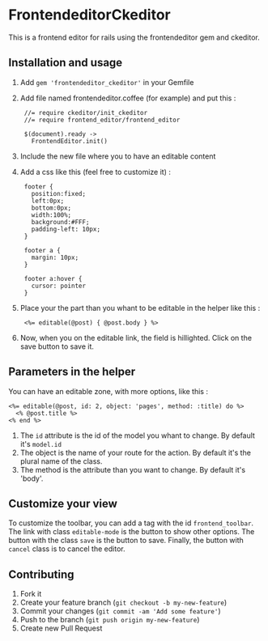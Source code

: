 # FrontendeditorCkeditor

This is a frontend editor for rails using the frontendeditor gem and ckeditor.

## Installation and usage

1. Add `gem 'frontendeditor_ckeditor'` in your Gemfile
2. Add file named frontendeditor.coffee (for example) and put this :

        //= require ckeditor/init_ckeditor
        //= require frontend_editor/frontend_editor

        $(document).ready ->
          FrontendEditor.init()

3. Include the new file where you to have an editable content
4. Add a css like this (feel free to customize it) :

        footer {
          position:fixed;
          left:0px;
          bottom:0px;
          width:100%;
          background:#FFF;
          padding-left: 10px;
        }

        footer a {
          margin: 10px;
        }

        footer a:hover {
          cursor: pointer
        }

5. Place your the part than you whant to be editable in the helper like this :

        <%= editable(@post) { @post.body } %>

6. Now, when you on the editable link, the field is hillighted. Click on the save button to save it.

## Parameters in the helper

You can have an editable zone, with more options, like this :

    <%= editable(@post, id: 2, object: 'pages', method: :title) do %>
      <% @post.title %>
    <% end %>

1. The `id` attribute is the id of the model you whant to change. By default it's `model.id`
2. The object is the name of your route for the action. By default it's the plural name of the class.
3. The method is the attribute than you want to change. By default it's 'body'.

## Customize your view

To customize the toolbar, you can add a tag with the id `frontend_toolbar`. The link with class `editable-mode` is the button to show other options. The button with the class `save` is the button to save. Finally, the button with `cancel` class is to cancel the editor.

## Contributing

1. Fork it
2. Create your feature branch (`git checkout -b my-new-feature`)
3. Commit your changes (`git commit -am 'Add some feature'`)
4. Push to the branch (`git push origin my-new-feature`)
5. Create new Pull Request
